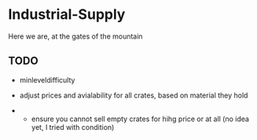 # Industrial-Supply
Here we are, at the gates of the mountain

## TODO

- minleveldifficulty
- adjust prices and avialability for all crates, based on material they hold

- - ensure you cannot sell empty crates for hihg price or at all (no idea yet, I tried with condition)